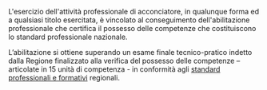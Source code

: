 L'esercizio dell'attività professionale di acconciatore, in qualunque forma ed a qualsiasi titolo esercitata, è vincolato al conseguimento dell'abilitazione professionale che certifica il possesso delle competenze che costituiscono lo standard professionale nazionale.

L’abilitazione si ottiene superando un esame finale tecnico-pratico indetto dalla Regione finalizzato alla verifica del possesso delle competenze – articolate in 15 unità di competenza - in conformità agli [standard professionali e formativi](http://www.regione.umbria.it/documents/18/7909138/servizi+alla+persona/d824ca7d-0e75-4ae9-9a94-88442557454a) regionali. 
